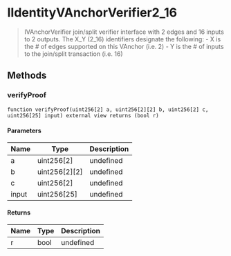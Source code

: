 # IIdentityVAnchorVerifier2_16



> IVAnchorVerifier join/split verifier interface with 2 edges and 16 inputs to 2 outputs. The X_Y (2_16) identifiers designate the following: - X is the # of edges supported on this VAnchor (i.e. 2) - Y is the # of inputs to the join/split transaction (i.e. 16)





## Methods

### verifyProof

```solidity
function verifyProof(uint256[2] a, uint256[2][2] b, uint256[2] c, uint256[25] input) external view returns (bool r)
```





#### Parameters

| Name | Type | Description |
|---|---|---|
| a | uint256[2] | undefined
| b | uint256[2][2] | undefined
| c | uint256[2] | undefined
| input | uint256[25] | undefined

#### Returns

| Name | Type | Description |
|---|---|---|
| r | bool | undefined




